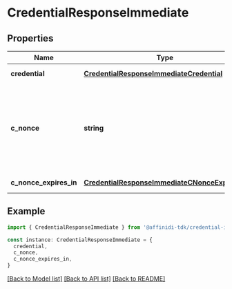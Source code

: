 # CredentialResponseImmediate

## Properties

| Name                   | Type                                                                                            | Description                                                                               | Notes                  |
| ---------------------- | ----------------------------------------------------------------------------------------------- | ----------------------------------------------------------------------------------------- | ---------------------- |
| **credential**         | [**CredentialResponseImmediateCredential**](CredentialResponseImmediateCredential.md)           |                                                                                           | [default to undefined] |
| **c_nonce**            | **string**                                                                                      | String containing a nonce to be used when creating a proof of possession of the key proof | [default to undefined] |
| **c_nonce_expires_in** | [**CredentialResponseImmediateCNonceExpiresIn**](CredentialResponseImmediateCNonceExpiresIn.md) |                                                                                           | [default to undefined] |

## Example

```typescript
import { CredentialResponseImmediate } from '@affinidi-tdk/credential-issuance-client'

const instance: CredentialResponseImmediate = {
  credential,
  c_nonce,
  c_nonce_expires_in,
}
```

[[Back to Model list]](../README.md#documentation-for-models) [[Back to API list]](../README.md#documentation-for-api-endpoints) [[Back to README]](../README.md)
